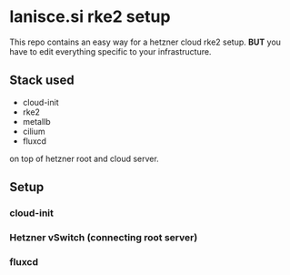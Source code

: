 # lanisce.si rke2 setup

This repo contains an easy way for a hetzner cloud rke2 setup.
**BUT** you have to edit everything specific to your infrastructure.

## Stack used

- cloud-init
- rke2
- metallb
- cilium
- fluxcd

on top of hetzner root and cloud server.

## Setup

### cloud-init

### Hetzner vSwitch (connecting root server)

### fluxcd